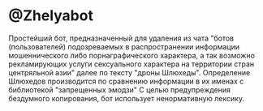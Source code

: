 # @Zhelyabot
Простейший бот, предназначенный для удаления из чата "ботов (пользователей) подозреваемых 
в распространении информации мошеннического либо порнаграфического характера, а 
так возможно рекламирующих услуги сексуального характера на территории стран центряльной азии"
далее по тексту "дроны Шлюхеды".
Определение Шлюхедов производится по сравнению информации в их именах с библиотекой "запрещенных эмодзи"
С целью предупреждения бездумного копирования, бот использует ненормативную лексику.
